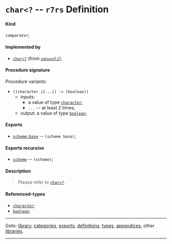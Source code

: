 

<a id='definition__r7rs__char_3c_3f'></a>

# `char<?` -- `r7rs` Definition


<a id='definition__r7rs__char_3c_3f__kind'></a>

#### Kind

`comparator`;


<a id='definition__r7rs__char_3c_3f__implemented-by'></a>

#### Implemented by

 * [`char<?`](../../vonuvoli/definitions/char_3c_3f.md#definition__vonuvoli__char_3c_3f) (from [`vonuvoli`](../../vonuvoli/_index.md#library__vonuvoli));


<a id='definition__r7rs__char_3c_3f__procedure-signature'></a>

#### Procedure signature

Procedure variants:
 * `((character |2...|) -> (boolean))`
   * inputs:
     * a value of type [`character`](../../r7rs/types/character.md#type__r7rs__character);
     * `...` -- at least 2 times;
   * output: a value of type [`boolean`](../../r7rs/types/boolean.md#type__r7rs__boolean);


<a id='definition__r7rs__char_3c_3f__exports'></a>

#### Exports

 * [`scheme:base`](../../r7rs/exports/scheme_3a_base.md#export__r7rs__scheme_3a_base) -- `(scheme base)`;


<a id='definition__r7rs__char_3c_3f__exports-recursive'></a>

#### Exports recursive

 * [`scheme`](../../r7rs/exports/scheme.md#export__r7rs__scheme) -- `(scheme)`;


<a id='definition__r7rs__char_3c_3f__description'></a>

#### Description

> Please refer to [`char=?`](../../r7rs/definitions/char_3d_3f.md#definition__r7rs__char_3d_3f).


<a id='definition__r7rs__char_3c_3f__referenced-types'></a>

#### Referenced-types

 * [`character`](../../r7rs/types/character.md#type__r7rs__character);
 * [`boolean`](../../r7rs/types/boolean.md#type__r7rs__boolean);

----

Goto: [library](../../r7rs/_index.md#library__r7rs), [categories](../../r7rs/categories/_index.md#toc__r7rs__categories), [exports](../../r7rs/exports/_index.md#toc__r7rs__exports), [definitions](../../r7rs/definitions/_index.md#toc__r7rs__definitions), [types](../../r7rs/types/_index.md#toc__r7rs__types), [appendices](../../r7rs/appendices/_index.md#toc__r7rs__appendices), other [libraries](../../_libraries.md#toc__libraries).

----

